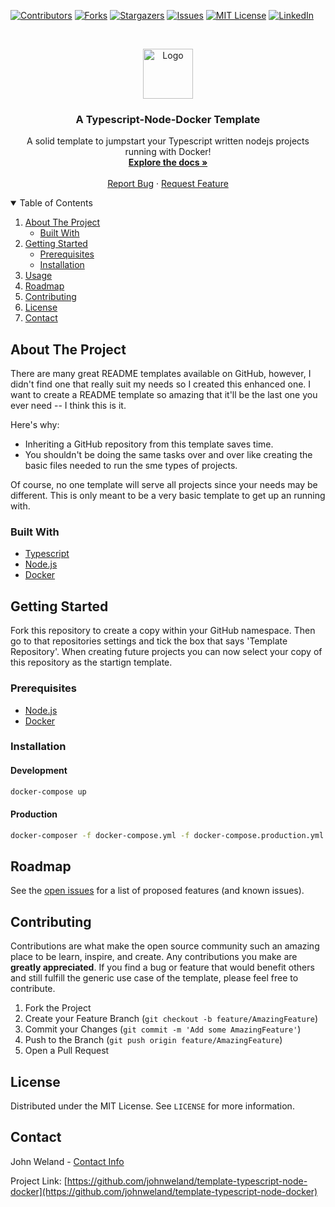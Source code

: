 <!--
*** Thanks for checking out the Best-README-Template. If you have a suggestion
*** that would make this better, please fork the repo and create a pull request
*** or simply open an issue with the tag "enhancement".
*** Thanks again! Now go create something AMAZING! :D
-->



<!-- PROJECT SHIELDS -->
<!--
*** I'm using markdown "reference style" links for readability.
*** Reference links are enclosed in brackets [ ] instead of parentheses ( ).
*** See the bottom of this document for the declaration of the reference variables
*** for contributors-url, forks-url, etc. This is an optional, concise syntax you may use.
*** https://www.markdownguide.org/basic-syntax/#reference-style-links
-->
[![Contributors][contributors-shield]][contributors-url]
[![Forks][forks-shield]][forks-url]
[![Stargazers][stars-shield]][stars-url]
[![Issues][issues-shield]][issues-url]
[![MIT License][license-shield]][license-url]
[![LinkedIn][linkedin-shield]][linkedin-url]



<!-- PROJECT LOGO -->
<br />
<p align="center">
  <a href="https://github.com/johnweland/template-typescript-node-docker">
    <img src="images/logo.png" alt="Logo" width="80" height="80">
  </a>

  <h3 align="center">A Typescript-Node-Docker Template</h3>

  <p align="center">
    A solid template to jumpstart your Typescript written nodejs projects running with Docker!
    <br />
    <a href="https://github.com/johnweland/template-typescript-node-docker"><strong>Explore the docs »</strong></a>
    <br />
    <br />
    <a href="https://github.com/johnweland/template-typescript-node-docker/issues">Report Bug</a>
    ·
    <a href="https://github.com/johnweland/template-typescript-node-docker/issues">Request Feature</a>
  </p>
</p>



<!-- TABLE OF CONTENTS -->
<details open="open">
  <summary>Table of Contents</summary>
  <ol>
    <li>
      <a href="#about-the-project">About The Project</a>
      <ul>
        <li><a href="#built-with">Built With</a></li>
      </ul>
    </li>
    <li>
      <a href="#getting-started">Getting Started</a>
      <ul>
        <li><a href="#prerequisites">Prerequisites</a></li>
        <li><a href="#installation">Installation</a></li>
      </ul>
    </li>
    <li><a href="#usage">Usage</a></li>
    <li><a href="#roadmap">Roadmap</a></li>
    <li><a href="#contributing">Contributing</a></li>
    <li><a href="#license">License</a></li>
    <li><a href="#contact">Contact</a></li>
  </ol>
</details>



<!-- ABOUT THE PROJECT -->
## About The Project

There are many great README templates available on GitHub, however, I didn't find one that really suit my needs so I created this enhanced one. I want to create a README template so amazing that it'll be the last one you ever need -- I think this is it.

Here's why:
* Inheriting a GitHub repository from this template saves time.
* You shouldn't be doing the same tasks over and over like creating the basic files needed to run the sme types of projects.

Of course, no one template will serve all projects since your needs may be different. This is only meant to be a very basic template to get up an running with.

### Built With

* [Typescript](https://www.typescriptlang.org/)
* [Node.js](https://nodejs.org/)
* [Docker](https://www.docker.com/)



<!-- GETTING STARTED -->
## Getting Started

Fork this repository to create a copy within your GitHub namespace. Then go to that repositories settings and tick the box that says 'Template Repository'. When creating future projects you can now select your copy of this repository as the startign template.

### Prerequisites

* [Node.js](https://nodejs.org/)
* [Docker](https://www.docker.com/)

### Installation

#### Development    
```bash
docker-compose up
```
#### Production
```sh
docker-composer -f docker-compose.yml -f docker-compose.production.yml up -d
```

<!-- ROADMAP -->
## Roadmap

See the [open issues](https://github.com/johnweland/template-typescript-node-docker/issues) for a list of proposed features (and known issues).



<!-- CONTRIBUTING -->
## Contributing

Contributions are what make the open source community such an amazing place to be learn, inspire, and create. Any contributions you make are **greatly appreciated**. If you find a bug or feature that would benefit others and still fulfill the generic use case of the template, please feel free to contribute.

1. Fork the Project
2. Create your Feature Branch (`git checkout -b feature/AmazingFeature`)
3. Commit your Changes (`git commit -m 'Add some AmazingFeature'`)
4. Push to the Branch (`git push origin feature/AmazingFeature`)
5. Open a Pull Request



<!-- LICENSE -->
## License

Distributed under the MIT License. See `LICENSE` for more information.



<!-- CONTACT -->
## Contact

John Weland - [Contact Info](https://github.com/johnweland)

Project Link: [https://github.com/johnweland/template-typescript-node-docker](https://github.com/johnweland/template-typescript-node-docker)



<!-- MARKDOWN LINKS & IMAGES -->
<!-- https://www.markdownguide.org/basic-syntax/#reference-style-links -->
[contributors-shield]: https://img.shields.io/github/contributors/johnweland/template-typescript-node-docker?style=for-the-badge
[contributors-url]: https://github.com/johnweland/template-typescript-node-docker/graphs/contributors
[forks-shield]: https://img.shields.io/github/forks/johnweland/template-typescript-node-docker?style=for-the-badge
[forks-url]: https://github.com/johnweland/template-typescript-node-docker/network/members
[stars-shield]: https://img.shields.io/github/stars/johnweland/template-typescript-node-docker?style=for-the-badge
[stars-url]: https://github.com/johnweland/template-typescript-node-docker/stargazers
[issues-shield]: https://img.shields.io/github/issues/johnweland/template-typescript-node-docker?style=for-the-badge
[issues-url]: https://github.com/johnweland/template-typescript-node-docker/issues
[license-shield]: https://img.shields.io/github/license/johnweland/template-typescript-node-docker?style=for-the-badge
[license-url]: https://github.com/johnweland/template-typescript-node-docker/blob/master/LICENSE.md
[linkedin-shield]: https://img.shields.io/badge/-LinkedIn-black.svg?style=for-the-badge&logo=linkedin&colorB=555
[linkedin-url]: https://linkedin.com/in/johnweland
[product-screenshot]: images/screenshot.png